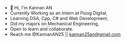 - 👋 Hi, I'm Kannan AN 
- Currently Working as an Intern at Psiog Digital,
- Learning DSA, Cpp, C# and Web Development,
- Did my majors on Mechanical Engineering,
- Open to learn and collaborate.
- Reach me @KannanAN25 || kannan25an@gmail.com 

